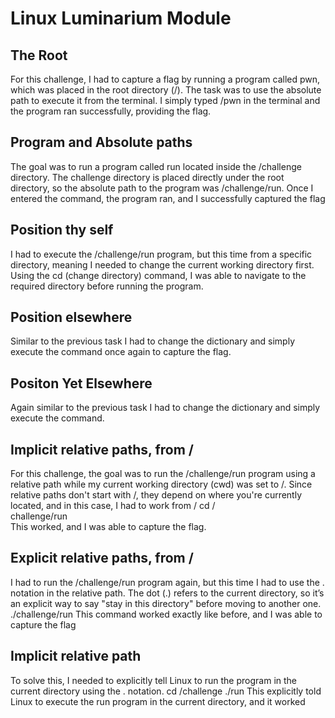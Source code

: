 #  Linux Luminarium Module
##  The Root
For this challenge, I had to capture a flag by running a program called pwn, which was placed in the root directory (/). The task was to use the absolute path to execute it from the terminal. I simply typed /pwn in the terminal and the program ran successfully, providing the flag.
## Program and Absolute paths
The goal was to run a program called run located inside the /challenge directory. The challenge directory is placed directly under the root directory, so the absolute path to the program was /challenge/run. Once I entered the command, the program ran, and I successfully captured the flag
##  Position thy self
I had to execute the /challenge/run program, but this time from a specific directory, meaning I needed to change the current working directory first. Using the cd (change directory) command, I was able to navigate to the required directory before running the program.
##  Position elsewhere
Similar to the previous task I had to change the dictionary and simply execute the command once again to capture the flag.
##  Positon Yet Elsewhere
Again similar to the previous task I had to change the dictionary and simply execute the command.
##  Implicit relative paths, from /
For this challenge, the goal was to run the /challenge/run program using a relative path while my current working directory (cwd) was set to /. Since relative paths don't start with /, they depend on where you're currently located, and in this case, I had to work from /
cd /  
challenge/run  
This worked, and I was able to capture the flag.
##  Explicit relative paths, from /
I had to run the /challenge/run program again, but this time I had to use the . notation in the relative path. The dot (.) refers to the current directory, so it’s an explicit way to say "stay in this directory" before moving to another one.
./challenge/run
This command worked exactly like before, and I was able to capture the flag
##  Implicit relative path
To solve this, I needed to explicitly tell Linux to run the program in the current directory using the . notation.
cd /challenge
./run
This explicitly told Linux to execute the run program in the current directory, and it worked
